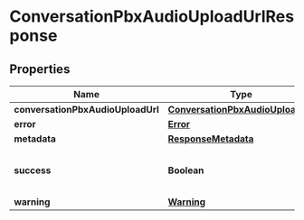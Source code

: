 
# ConversationPbxAudioUploadUrlResponse

## Properties
Name | Type | Description | Notes
------------ | ------------- | ------------- | -------------
**conversationPbxAudioUploadUrl** | [**ConversationPbxAudioUploadUrl**](ConversationPbxAudioUploadUrl.md) |  |  [optional]
**error** | [**Error**](Error.md) |  |  [optional]
**metadata** | [**ResponseMetadata**](ResponseMetadata.md) |  |  [optional]
**success** | **Boolean** | Indicates if API call was successful |  [optional]
**warning** | [**Warning**](Warning.md) |  |  [optional]



